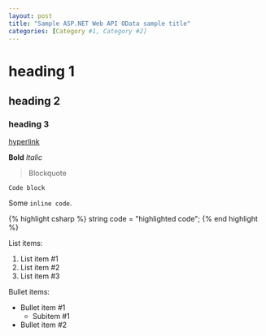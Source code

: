 ```yaml
---
layout: post
title: "Sample ASP.NET Web API OData sample title"
categories: [Category #1, Category #2]
---
```


# heading 1
## heading 2
### heading 3

[hyperlink](http://www.odata.org)

**Bold**
*Italic*

> Blockquote

```
Code block
```

Some `inline code`.

{% highlight csharp %}
string code = "highlighted code";
{% end highlight %}

List items: 

 1. List item #1
 2. List item #2
 3. List item #3

Bullet items:

 - Bullet item #1
	 - Subitem #1
 - Bullet item #2

